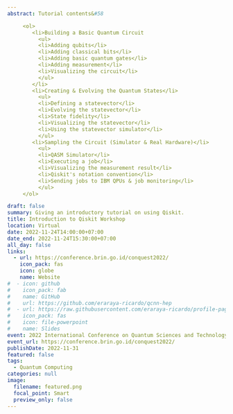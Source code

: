 ```yaml
---
abstract: Tutorial contents&#58

     <ol>
        <li>Building a Basic Quantum Circuit
          <ul>
          <li>Adding qubits</li>
          <li>Adding classical bits</li>
          <li>Adding basic quantum gates</li>
          <li>Adding measurement</li>
          <li>Visualizing the circuit</li>
          </ul> 
        </li>
        <li>Creating & Evolving the Quantum States</li>
          <ul>
          <li>Defining a statevector</li>
          <li>Evolving the statevector</li>
          <li>State fidelity</li>
          <li>Visualizing the statevector</li>
          <li>Using the statevector simulator</li>
          </ul>
        <li>Sampling the Circuit (Simulator & Real Hardware)</li>
          <ul>
          <li>QASM Simulator</li>
          <li>Executing a job</li>
          <li>Visualizing the measurement result</li>
          <li>Qiskit's notation convention</li>
          <li>Sending jobs to IBM QPUs & job monitoring</li>
          </ul>
     </ol> 

draft: false
summary: Giving an introductory tutorial on using Qiskit.
title: Introduction to Qiskit Workshop
location: Virtual
date: 2022-11-24T14:00:00+07:00
date_end: 2022-11-24T15:30:00+07:00
all_day: false
links:
  - url: https://conference.brin.go.id/conquest2022/
    icon_pack: fas
    icon: globe
    name: Website
#  - icon: github
#    icon_pack: fab
#    name: GitHub
#    url: https://github.com/eraraya-ricardo/qcnn-hep
#  - url: https://raw.githubusercontent.com/eraraya-ricardo/profile-page/master/content/event/mcqst-student-conference/MCQST%20Student%20Conference%20Presentation.pdf
#    icon_pack: fas
#    icon: file-powerpoint
#    name: Slides
event: 2022 International Conference on Quantum Sciences and Technology (ConQuest 2022)
event_url: https://conference.brin.go.id/conquest2022/
publishDate: 2022-11-31
featured: false
tags:
  - Quantum Computing
categories: null
image:
  filename: featured.png
  focal_point: Smart
  preview_only: false
---
```

